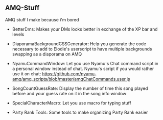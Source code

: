 ## AMQ-Stuff

AMQ stuff I make because i'm bored

- BetterDms:
Makes your DMs looks better in exchange of the XP bar and levels

- DiaporamaBackgroundCSSGenerator:
Help you generate the code necessary to add to Elodie's userscript to have multiple backgrounds swapping as a diaporama on AMQ

- NyamuCommandWindow:
Let you use Nyamu's Chat command script in a personal window instead of chat.
Nyamu's script if you would rather use it on chat: <https://github.com/nyamu-amq/amq_scripts/blob/master/amqChatCommands.user.js>

- SongCountGuessRate:
Display the number of time this song played before and your guess rate on it in the song info window

- SpecialCharacterMacro:
Let you use macro for typing stuff

- Party Rank Tools:
Some tools to make organizing Party Rank easier

